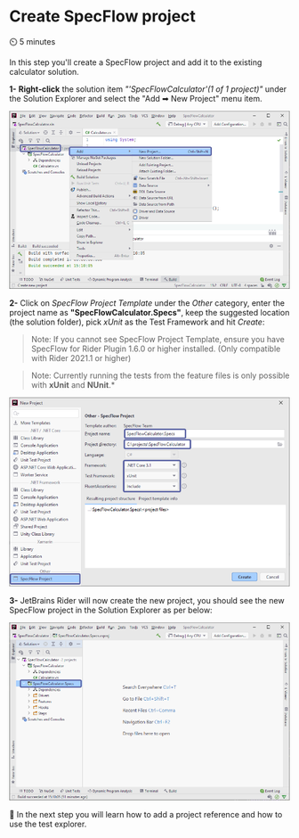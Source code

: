 Create SpecFlow project
=======================

⏲️ 5 minutes

In this step you'll create a SpecFlow project and add it to the existing calculator solution.

**1-** **Right-click** the solution item *"'SpecFlowCalculator'(1 of 1 project)"* under the Solution Explorer and select the "Add ➡ New Project" menu item.

![add specflow project](../_static/riderimages/addproject.png)

**2-** Click on *SpecFlow Project Template* under the *Other* category, enter the project name as **"SpecFlowCalculator.Specs"**, keep the suggested location (the solution folder), pick *xUnit* as the Test Framework and hit *Create*:

> Note: If you cannot see SpecFlow Project Template, ensure you have SpecFlow for Rider Plugin 1.6.0 or higher installed. (Only compatible with Rider 2021.1 or higher)

> Note: Currently running the tests from the feature files is only possible with **xUnit** and **NUnit**.*

![specflow project configs](../_static/riderimages/specproject2.png)

**3-** JetBrains Rider will now create the new project, you should see the new SpecFlow project in the Solution Explorer as per below:

![specflow project configs](../_static/riderimages/addedproject.png)

📄 In the next step you will learn how to add a project reference and how to use the test explorer.
